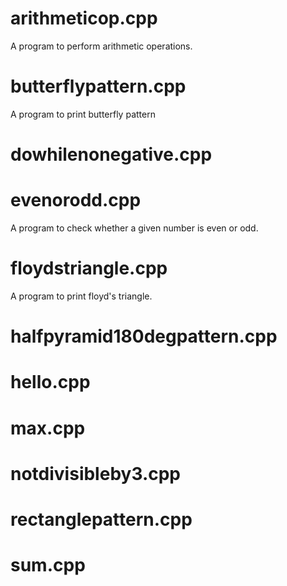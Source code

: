 # arithmeticop.cpp
A program to perform arithmetic operations.

# butterflypattern.cpp
A program to print butterfly pattern

# dowhilenonegative.cpp


# evenorodd.cpp
A program to check whether a given number is even or odd.

# floydstriangle.cpp
A program to print floyd's triangle.

# halfpyramid180degpattern.cpp

# hello.cpp

# max.cpp

# notdivisibleby3.cpp

# rectanglepattern.cpp

# sum.cpp







